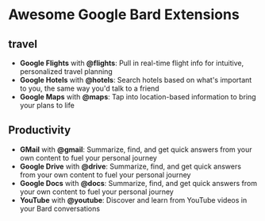 # Awesome Google Bard Extensions


## travel

- **Google Flights** with **@flights**: Pull in real-time flight info for intuitive, personalized travel planning
- **Google Hotels** with **@hotels**: Search hotels based on what's important to you, the same way you'd talk to a friend
- **Google Maps** with **@maps**: Tap into location-based information to bring your plans to life

## Productivity

- **GMail** with **@gmail**: Summarize, find, and get quick answers from your own content to fuel your personal journey
- **Google Drive** with **@drive**: Summarize, find, and get quick answers from your own content to fuel your personal journey
- **Google Docs** with **@docs**: Summarize, find, and get quick answers from your own content to fuel your personal journey
- **YouTube** with **@youtube**: Discover and learn from YouTube videos in your Bard conversations

